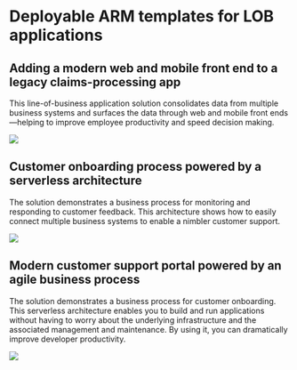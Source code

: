 # Deployable ARM templates for LOB applications

## Adding a modern web and mobile front end to a legacy claims-processing app
This line-of-business application solution consolidates data from multiple business systems and surfaces the data through web and mobile front ends—helping to improve employee productivity and speed decision making.

<a href="https://portal.azure.com/#create/Microsoft.Template/uri/https://github.com/nrangan-msft/azure-solutions-lob/blob/master/AppModernization.json" target="_blank">
    <img src="http://azuredeploy.net/deploybutton.png"/>
</a>

## Customer onboarding process powered by a serverless architecture
The solution demonstrates a business process for monitoring and responding to customer feedback. This architecture shows how to easily connect multiple business systems to enable a nimbler customer support. 

<a href="https://portal.azure.com/#create/Microsoft.Template/uri/https://github.com/nrangan-msft/azure-solutions-lob/blob/master/AppIntegration-1.json" target="_blank">
    <img src="http://azuredeploy.net/deploybutton.png"/>
</a>

##  Modern customer support portal powered by an agile business process
The solution demonstrates a business process for customer onboarding. This serverless architecture enables you to build and run applications without having to worry about the underlying infrastructure and the associated management and maintenance. By using it, you can dramatically improve developer productivity.

<a href="https://portal.azure.com/#create/Microsoft.Template/uri/https://github.com/nrangan-msft/azure-solutions-lob/blob/master/CloudNative.json" target="_blank">
    <img src="http://azuredeploy.net/deploybutton.png"/>
</a>

